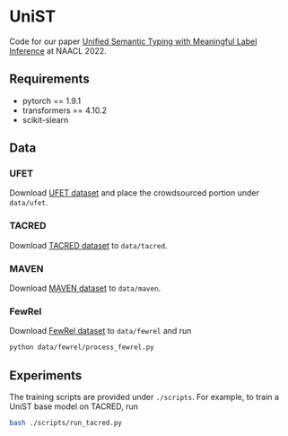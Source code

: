 # UniST
Code for our paper [Unified Semantic Typing with Meaningful Label Inference](https://arxiv.org/abs/2205.01826) at NAACL 2022.

## Requirements
* pytorch == 1.9.1
* transformers == 4.10.2
* scikit-slearn

## Data

### UFET
Download [UFET dataset](https://www.cs.utexas.edu/~eunsol/html_pages/open_entity.html) and place the crowdsourced portion under `data/ufet`.

### TACRED
Download [TACRED dataset](https://nlp.stanford.edu/projects/tacred/) to `data/tacred`.

### MAVEN 
Download [MAVEN dataset](https://github.com/THU-KEG/MAVEN-dataset) to `data/maven`.

### FewRel
Download [FewRel dataset](https://github.com/thunlp/FewRel) to `data/fewrel` and run 
```bash
python data/fewrel/process_fewrel.py
```

## Experiments
The training scripts are provided under `./scripts`. For example, to train a UniST base model on TACRED, run
```bash
bash ./scripts/run_tacred.py
```
